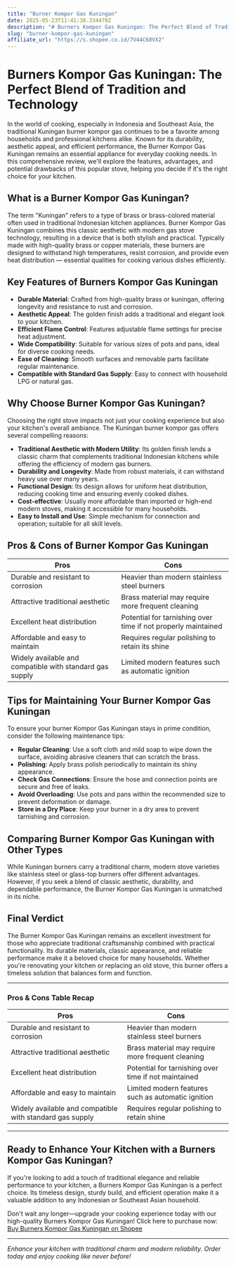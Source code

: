 ```yaml
---
title: "Burner Kompor Gas Kuningan"
date: 2025-05-23T11:41:38.334478Z
description: "# Burners Kompor Gas Kuningan: The Perfect Blend of Tradition and Technology..."
slug: "burner-kompor-gas-kuningan"
affiliate_url: "https://s.shopee.co.id/7V44C68VX2"
---
```

# Burners Kompor Gas Kuningan: The Perfect Blend of Tradition and Technology

In the world of cooking, especially in Indonesia and Southeast Asia, the traditional Kuningan burner kompor gas continues to be a favorite among households and professional kitchens alike. Known for its durability, aesthetic appeal, and efficient performance, the Burner Kompor Gas Kuningan remains an essential appliance for everyday cooking needs. In this comprehensive review, we'll explore the features, advantages, and potential drawbacks of this popular stove, helping you decide if it's the right choice for your kitchen.

## What is a Burner Kompor Gas Kuningan?

The term "Kuningan" refers to a type of brass or brass-colored material often used in traditional Indonesian kitchen appliances. Burner Kompor Gas Kuningan combines this classic aesthetic with modern gas stove technology, resulting in a device that is both stylish and practical. Typically made with high-quality brass or copper materials, these burners are designed to withstand high temperatures, resist corrosion, and provide even heat distribution — essential qualities for cooking various dishes efficiently.

## Key Features of Burners Kompor Gas Kuningan

- **Durable Material**: Crafted from high-quality brass or kuningan, offering longevity and resistance to rust and corrosion.
- **Aesthetic Appeal**: The golden finish adds a traditional and elegant look to your kitchen.
- **Efficient Flame Control**: Features adjustable flame settings for precise heat adjustment.
- **Wide Compatibility**: Suitable for various sizes of pots and pans, ideal for diverse cooking needs.
- **Ease of Cleaning**: Smooth surfaces and removable parts facilitate regular maintenance.
- **Compatible with Standard Gas Supply**: Easy to connect with household LPG or natural gas.

## Why Choose Burner Kompor Gas Kuningan?

Choosing the right stove impacts not just your cooking experience but also your kitchen's overall ambiance. The Kuningan burner kompor gas offers several compelling reasons:

- **Traditional Aesthetic with Modern Utility**: Its golden finish lends a classic charm that complements traditional Indonesian kitchens while offering the efficiency of modern gas burners.
- **Durability and Longevity**: Made from robust materials, it can withstand heavy use over many years.
- **Functional Design**: Its design allows for uniform heat distribution, reducing cooking time and ensuring evenly cooked dishes.
- **Cost-effective**: Usually more affordable than imported or high-end modern stoves, making it accessible for many households.
- **Easy to Install and Use**: Simple mechanism for connection and operation; suitable for all skill levels.

## Pros & Cons of Burner Kompor Gas Kuningan

| **Pros**                                              | **Cons**                                               |
|--------------------------------------------------------|--------------------------------------------------------|
| Durable and resistant to corrosion                   | Heavier than modern stainless steel burners         |
| Attractive traditional aesthetic                     | Brass material may require more frequent cleaning  |
| Excellent heat distribution                            | Potential for tarnishing over time if not properly maintained |
| Affordable and easy to maintain                      | Requires regular polishing to retain its shine     |
| Widely available and compatible with standard gas supply | Limited modern features such as automatic ignition |

## Tips for Maintaining Your Burner Kompor Gas Kuningan

To ensure your burner Kompor Gas Kuningan stays in prime condition, consider the following maintenance tips:

- **Regular Cleaning**: Use a soft cloth and mild soap to wipe down the surface, avoiding abrasive cleaners that can scratch the brass.
- **Polishing**: Apply brass polish periodically to maintain its shiny appearance.
- **Check Gas Connections**: Ensure the hose and connection points are secure and free of leaks.
- **Avoid Overloading**: Use pots and pans within the recommended size to prevent deformation or damage.
- **Store in a Dry Place**: Keep your burner in a dry area to prevent tarnishing and corrosion.

## Comparing Burner Kompor Gas Kuningan with Other Types

While Kuningan burners carry a traditional charm, modern stove varieties like stainless steel or glass-top burners offer different advantages. However, if you seek a blend of classic aesthetic, durability, and dependable performance, the Burner Kompor Gas Kuningan is unmatched in its niche.

## Final Verdict

The Burner Kompor Gas Kuningan remains an excellent investment for those who appreciate traditional craftsmanship combined with practical functionality. Its durable materials, classic appearance, and reliable performance make it a beloved choice for many households. Whether you're renovating your kitchen or replacing an old stove, this burner offers a timeless solution that balances form and function.

---

### Pros & Cons Table Recap

| **Pros**                                              | **Cons**                                               |
|--------------------------------------------------------|--------------------------------------------------------|
| Durable and resistant to corrosion                   | Heavier than modern stainless steel burners          |
| Attractive traditional aesthetic                     | Brass material may require more frequent cleaning  |
| Excellent heat distribution                            | Potential for tarnishing over time if not maintained |
| Affordable and easy to maintain                      | Limited modern features such as automatic ignition |
| Widely available and compatible with standard gas supply | Requires regular polishing to retain shine         |

---

## Ready to Enhance Your Kitchen with a Burners Kompor Gas Kuningan?

If you're looking to add a touch of traditional elegance and reliable performance to your kitchen, a Burners Kompor Gas Kuningan is a perfect choice. Its timeless design, sturdy build, and efficient operation make it a valuable addition to any Indonesian or Southeast Asian household.

Don't wait any longer—upgrade your cooking experience today with our high-quality Burners Kompor Gas Kuningan! Click here to purchase now: [Buy Burners Kompor Gas Kuningan on Shopee](https://s.shopee.co.id/7V44C68VX2)

---

*Enhance your kitchen with traditional charm and modern reliability. Order today and enjoy cooking like never before!*